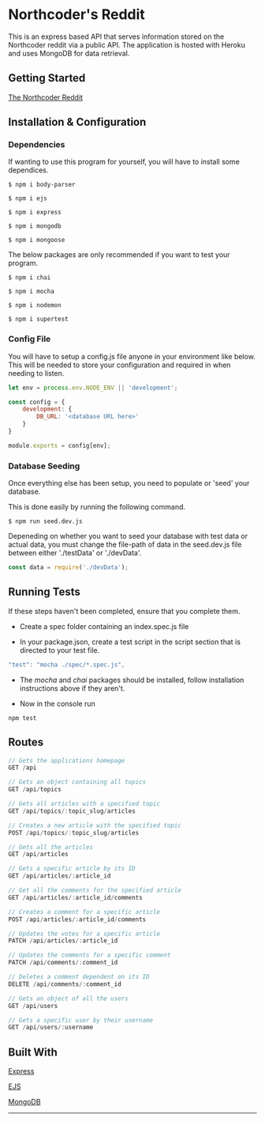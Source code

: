 # Northcoder's Reddit

This is an express based API that serves information stored on the Northcoder reddit via a public API. The application is hosted with Heroku and uses MongoDB for data retrieval.

## Getting Started

[The Northcoder Reddit](https://ncreddit.herokuapp.com/)

## Installation & Configuration

### Dependencies

If wanting to use this program for yourself, you will have to install some dependices.

```
$ npm i body-parser

$ npm i ejs

$ npm i express

$ npm i mongodb

$ npm i mongoose
```

The below packages are only recommended if you want to test your program.

```
$ npm i chai

$ npm i mocha

$ npm i nodemon

$ npm i supertest
```

### Config File

You will have to setup a config.js file anyone in your environment like below. This will be needed to store your configuration and required in when needing to listen.

```js
let env = process.env.NODE_ENV || 'development';

const config = {
    development: {
        DB_URL: '<database URL here>'
    }
}

module.exports = config[env];
```

### Database Seeding

Once everything else has been setup, you need to populate or 'seed' your database. 

This is done easily by running the following command.

```
$ npm run seed.dev.js
```

Depeneding on whether you want to seed your database with test data or actual data, you must change the file-path of data in the seed.dev.js file between either './testData' or './devData'.

```js
const data = require('./devData');
```

## Running Tests

If these steps haven't been completed, ensure that you complete them. 

* Create a spec folder containing an index.spec.js file

* In your package.json, create a test script in the script section that is directed to your test file.

```js
"test": "mocha ./spec/*.spec.js",
```

* The *mocha* and *chai* packages should be installed, follow installation instructions above if they aren't.

* Now in the console run

```
npm test
```

## Routes

```js
// Gets the applications homepage
GET /api

// Gets an object containing all topics
GET /api/topics

// Gets all articles with a specified topic
GET /api/topics/:topic_slug/articles

// Creates a new article with the specified topic
POST /api/topics/:topic_slug/articles

// Gets all the articles
GET /api/articles

// Gets a specific article by its ID
GET /api/articles/:article_id

// Get all the comments for the specified article
GET /api/articles/:article_id/comments

// Creates a comment for a specific article
POST /api/articles/:article_id/comments

// Updates the votes for a specific article
PATCH /api/articles/:article_id

// Updates the comments for a specific comment
PATCH /api/comments/:comment_id

// Deletes a comment dependent on its ID
DELETE /api/comments/:comment_id

// Gets an object of all the users
GET /api/users

// Gets a specific user by their username
GET /api/users/:username
```

## Built With

[Express](https://expressjs.com/)

[EJS](http://ejs.co/)

[MongoDB](https://www.mongodb.com/)

-----------------------------------------------------------------------------------------------------------------------